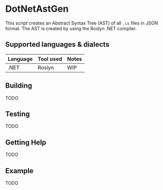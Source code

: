 # DotNetAstGen

This script creates an Abstract Syntax Tree (AST) of all `.cs` files in JSON format. The AST is created by using the Roslyn .NET compiler.

## Supported languages & dialects

| Language    | Tool used                   | Notes                           |
| ----------- | --------------------------- | ------------------------------- |
| .NET        | Roslyn                      | WIP |

## Building

TODO

## Testing

TODO

## Getting Help

TODO

## Example

TODO
